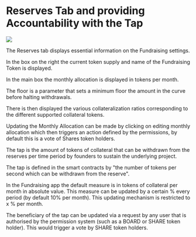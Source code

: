 # Reserves Tab and providing Accountability with the Tap

![](https://lh3.googleusercontent.com/njnXJHdym1dLFpTTC5eo1C-_104fihz63RYqsX6nX15uyRZPmMZ7GzT4oZnS8Fn3LeEFH5WcJsyhaz4VSY7LhotRe42vqqGi2K2hEASEkLlh5lLzWwLLx7ejfx9nlpY5wodyyXgN)

 

The Reserves tab displays essential information on the Fundraising settings. 

In the box on the right the current token supply and name of the Fundraising Token is displayed.

In the main box the monthly allocation is displayed in tokens per month. 

The floor is a parameter that sets a minimum floor the amount in the curve before halting withdrawals.   


There is then displayed the various collateralization ratios corresponding to the different supported collateral tokens.  


Updating the Monthly Allocation can be made by clicking on editing  monthly allocation which then triggers an action defined by the permissions, by default this is a vote of Shares token holders.



The tap is the amount of tokens of collateral that can be withdrawn from the reserves per time period by founders to sustain the underlying project.

The tap is defined in the smart contracts by "the number of tokens per second which can be withdrawn from the reserve". 

In the Fundraising app the default measure is in tokens of collateral per month in absolute value. This measure can be updated by a certain % every period \(by default 10% per month\). This updating mechanism is restricted to x % per month.

The beneficiary of the tap can be updated via a request by any user that is authorised by the permission system \(such as a BOARD or SHARE token holder\). This would trigger a vote by SHARE token holders.  


